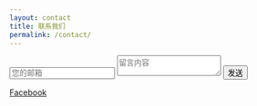 ```yaml
---
layout: contact
title: 联系我们
permalink: /contact/
---
```

<form action="https://formspree.io/f/your-form-id" method="POST">
  <input type="email" name="email" placeholder="您的邮箱" required>
  <textarea name="message" placeholder="留言内容"></textarea>
  <button type="submit">发送</button>
</form>

<div class="social-links">
  <a href="https://facebook.com/your-page" target="_blank">
    <i class="fab fa-facebook"></i> Facebook
  </a>
</div>